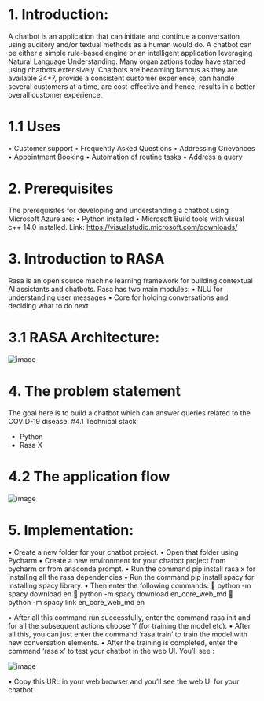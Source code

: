  # 1.	Introduction:
A chatbot is an application that can initiate and continue a conversation using auditory and/or textual methods as a human would do. A chatbot can be either a simple rule-based engine or an intelligent application leveraging Natural Language Understanding. Many organizations today have started using chatbots extensively. Chatbots are becoming famous as they are available 24*7, provide a consistent customer experience, can handle several customers at a time, are cost-effective and hence, results in a better overall customer experience.
 # 1.1	Uses
•	Customer support
•	Frequently Asked Questions
•	Addressing Grievances
•	Appointment Booking
•	Automation of routine tasks
•	Address a query

 # 2.	Prerequisites
The prerequisites for developing and understanding a chatbot using Microsoft Azure are:
•	Python installed
•	Microsoft Build tools with visual c++ 14.0 installed. Link: https://visualstudio.microsoft.com/downloads/

 # 3.	Introduction to RASA
Rasa is an open source machine learning framework for building contextual AI assistants and chatbots.
Rasa has two main modules:
•	NLU for understanding user messages 
•	Core for holding conversations and deciding what to do next 
 # 3.1	RASA Architecture:
 ![image](https://user-images.githubusercontent.com/91020536/140633310-17633bea-2f75-4581-8f97-d88d9dcd1175.png)


 # 4.	The problem statement
The goal here is to build a chatbot which can answer queries related to the COVID-19 disease.
 #4.1	Technical stack:
*	Python
*	Rasa X
 # 4.2	The application flow
![image](https://user-images.githubusercontent.com/91020536/140633372-e8090d76-dc28-4910-9a09-a5928b5a9839.png)
  # 5.	Implementation:
•	Create a new folder for your chatbot project.
•	Open that folder using Pycharm
•	Create a new environment for your chatbot project from pycharm or from anaconda prompt.
•	Run the command pip install rasa x for installing all the rasa dependencies
•	Run the command pip install spacy for installing spacy library.
•	Then enter the following commands:
	python -m spacy download en
	python -m spacy download en_core_web_md
	python -m spacy link en_core_web_md en

•	After all this command run successfully, enter the command rasa init and for all the subsequent actions choose Y (for training the model etc).
•	After all this, you can just enter the command ‘rasa train’ to train the model with new conversation elements.
•	After the training is completed, enter the command ‘rasa x’ to test your chatbot in the web UI. You’ll see :

![image](https://user-images.githubusercontent.com/91020536/140633514-53b0e05c-a777-4318-bd12-c26a170e828a.png)

•	Copy this URL in your web browser and you’ll see the web UI for your chatbot
